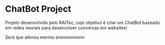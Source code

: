 # ChatBot Project
 Projeto desenvolvido pelo RAITec, cujo objetivo é criar um ChatBot baseado em redes neurais para desenvolver conversas em websites!


 Será que altorou mermo einnnnnnnnnn
 

